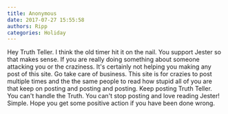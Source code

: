 ```yaml
---
title: Anonymous
date: 2017-07-27 15:55:58
authors: Ripp
categories: Holiday
---
```


 Hey Truth Teller. I think the old timer hit it on the nail. You support Jester so that makes sense. If you are really doing something about someone attacking you or the craziness. It's certainly not helping you making any post of this site. Go take care of business. This site is for crazies to post multiple times and the the same people to read how stupid all of you are that keep on posting and posting and posting.  Keep posting Truth Teller. You can't handle the Truth. You can't stop posting and love reading Jester!  Simple. Hope you get some positive action if you have been done wrong.